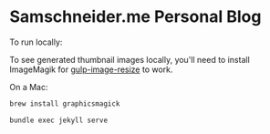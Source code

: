 # Samschneider.me Personal Blog

To run locally:

To see generated thumbnail images locally, you'll need to install ImageMagik for [gulp-image-resize](https://www.npmjs.com/package/gulp-image-resize) to work.

On a Mac:
```bash
brew install graphicsmagick
```

```bash
bundle exec jekyll serve
```
